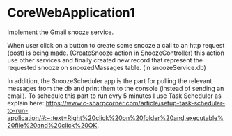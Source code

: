 # CoreWebApplication1
Implement the Gmail snooze service.

When user click on a button to create some snooze a call to an http request (post) is being made. (CreateSnooze action in SnoozeController)
this action use other services and finally created new record that represent the requested snooze on snoozedMassages table. (in snoozeService.db)

In addition, the SnoozeScheduler app is the part for pulling the relevant messages from the db and print them to the console (instead of sending an email).
To schedule this part to run evry 5 minutes I use Task Scheduler as explain here: https://www.c-sharpcorner.com/article/setup-task-scheduler-to-run-application/#:~:text=Right%20click%20on%20folder%20and,executable%20file%20and%20click%20OK.
